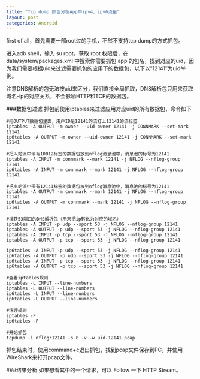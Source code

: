 ```yaml
---
title: "Tcp dump 抓包分析App中ipv4、ipv6流量"
layout: post
categories: Android
---
```


first of all，首先需要一部root过的手机，不然不支持tcp dump的方式抓包。


进入adb shell，输入 su root，获取 root 权限后，在 data/system/packages.xml 中搜索你需要抓包 app 的包名，找到对应的uid，因为我们需要根据uid来过滤需要抓包的应用下的数据包，以下以”12141″为uid举例。

注意DNS解析的包无法按uid来区分，我们直接全局抓取，DNS解析包只用来获取域名-ip的对应关系，不会影响HTTP和TCP的数据包。

###数据包过滤
抓包前使用iptables来过滤应用对应uid的所有数据包，命令如下

```
#把OUTPUT数据包里面，用户ID是12141的流打上12141的流标签
iptables -A OUTPUT -m owner --uid-owner 12141 -j CONNMARK --set-mark 12141
ip6tables -A OUTPUT -m owner --uid-owner 12141 -j CONNMARK --set-mark 12141
 
#把入站流中带有10012标签的数据包放到nflog消息池中，消息池的标号为12141
iptables -A INPUT -m connmark --mark 12141 -j NFLOG --nflog-group 12141
ip6tables -A INPUT -m connmark --mark 12141 -j NFLOG --nflog-group 12141
 
#把出站流中带有12141标签的数据包放到nflog消息池中，消息池的标号为12141
iptables -A OUTPUT -m connmark --mark 12141 -j NFLOG --nflog-group 12141
ip6tables -A OUTPUT -m connmark --mark 12141 -j NFLOG --nflog-group 12141
 
#捕获53端口的DNS解析包（用来把ip转化为对应的域名）
iptables -A INPUT -p udp --sport 53 -j NFLOG --nflog-group 12141
iptables -A OUTPUT -p udp --sport 53 -j NFLOG --nflog-group 12141
iptables -A INPUT -p tcp --sport 53 -j NFLOG --nflog-group 12141
iptables -A OUTPUT -p tcp --sport 53 -j NFLOG --nflog-group 12141
 
ip6tables -A INPUT -p udp --sport 53 -j NFLOG --nflog-group 12141
ip6tables -A OUTPUT -p udp --sport 53 -j NFLOG --nflog-group 12141
ip6tables -A INPUT -p tcp --sport 53 -j NFLOG --nflog-group 12141
ip6tables -A OUTPUT -p tcp --sport 53 -j NFLOG --nflog-group 12141
 
#查看iptables规则
iptables -L INPUT --line-numbers
iptables -L OUTPUT --line-numbers
ip6tables -L INPUT --line-numbers
ip6tables -L OUTPUT --line-numbers
 
#清理规则
iptables -F
ip6tables -F
 
#开始抓包
tcpdump -i nflog:12141 -s 0 -v -w uid-12141.pcap
```

抓包结束时，使用command+c退出抓包，找到pcap文件保存到PC，并使用WireShark来打开pcap文件。

###结果分析
如果想看其中的一个请求，可以 Follow 一下 HTTP Stream。